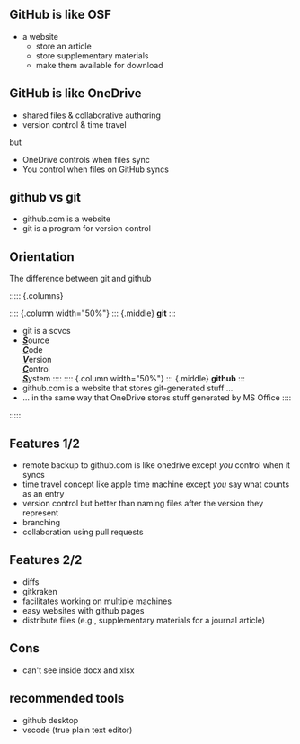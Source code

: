 ## GitHub is like OSF

* a website
  * store an article
  * store supplementary materials
  * make them available for download

## GitHub is like OneDrive

* shared files & collaborative authoring
* version control & time travel

but

* OneDrive controls when files sync
* You control when files on GitHub syncs

## github vs git

* github.com is a website
* git is a program for version control






## Orientation

The difference between git and github

::::: {.columns}

:::: {.column width="50%"}
::: {.middle}
**git**
:::
* git is a scvcs
* <u><em><b>S</b></em></u>ource  
  <u><em><b>C</b></em></u>ode  
  <u><em><b>V</b></em></u>ersion  
  <u><em><b>C</b></em></u>ontrol  
  <u><em><b>S</b></em></u>ystem
::::
:::: {.column width="50%"}
::: {.middle}
**github**
:::
* github.com is a website that stores git-generated stuff ...
* ... in the same way that OneDrive stores stuff generated by MS Office
::::

:::::


## Features 1/2

* remote backup to github.com is like onedrive except *you* control when it syncs
* time travel concept like apple time machine except *you* say what counts as an entry
* version control but better than naming files after the version they represent
* branching 
* collaboration using pull requests 

## Features 2/2
* diffs
* gitkraken
* facilitates working on multiple machines
* easy websites with github pages
* distribute files (e.g., supplementary materials for a journal article)

## Cons
* can't see inside docx and xlsx 

## recommended tools
* github desktop
* vscode (true plain text editor)
